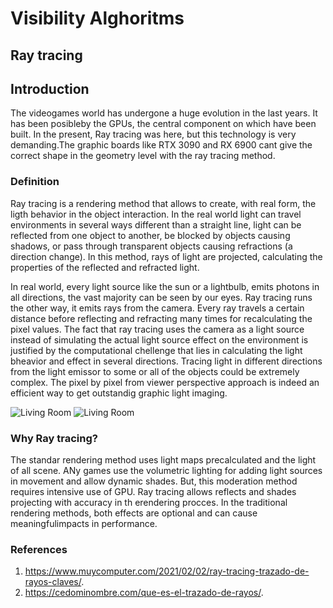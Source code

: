 # Visibility Alghoritms

## Ray tracing

## Introduction
The videogames world has undergone a huge evolution in the last years. It has been posibleby the GPUs, the central component on which have been built.
In the present, Ray tracing was here, but this technology is very demanding.The graphic boards like RTX 3090 and RX 6900 cant give the correct shape in the geometry level with the ray tracing method.

### Definition
Ray tracing is a rendering method that allows to create, with real form, the ligth behavior in the object interaction. In the real world light can travel environments in several ways different than a straight line, light can be reflected from one object to another, be blocked by objects causing shadows, or pass through transparent objects causing refractions (a direction change). In this method, rays of light are projected, calculating the properties of the reflected and refracted light.

In real world, every light source like the sun or a lightbulb, emits photons in all directions, the vast majority can be seen by our eyes. Ray tracing runs the other way, it emits rays from the camera. Every ray travels a certain distance before reflecting and refracting many times for recalculating the pixel values. The fact that ray tracing uses the camera as a light source instead of simulating the actual light source effect on the environment is justified by the computational chellenge that lies in calculating the light bheavior and effect in several directions. Tracing light in different directions from the light emissor to some or all of the objects could be extremely complex. The pixel by pixel from viewer perspective approach is indeed an efficient way to get outstandig graphic light imaging.








![Living Room](/vc/sketches/LivingRoom.jpg)
![Living Room](/vc/sketches/LivingRoomRT.jpg)


### Why Ray tracing?
The standar rendering method uses light maps precalculated and the light of all scene. ANy games use the volumetric lighting for adding light sources in movement and allow dynamic shades. But, this moderation method requires intensive use of GPU.
Ray tracing allows reflects and shades projecting with accuracy in th erendering procces. In the traditional rendering methods, both effects are optional and can cause meaningfulimpacts in performance.  


### References
1. https://www.muycomputer.com/2021/02/02/ray-tracing-trazado-de-rayos-claves/.
2. https://cedominombre.com/que-es-el-trazado-de-rayos/.
